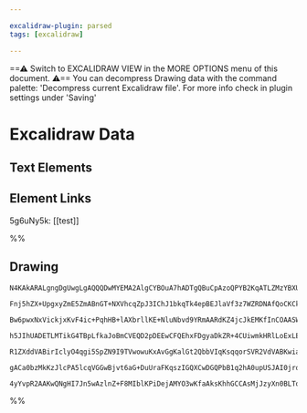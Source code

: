 ```yaml
---

excalidraw-plugin: parsed
tags: [excalidraw]

---
```

==⚠  Switch to EXCALIDRAW VIEW in the MORE OPTIONS menu of this document. ⚠== You can decompress Drawing data with the command palette: 'Decompress current Excalidraw file'. For more info check in plugin settings under 'Saving'


# Excalidraw Data
## Text Elements
## Element Links
5g6uNy5k: [[test]]

%%
## Drawing
```compressed-json
N4KAkARALgngDgUwgLgAQQQDwMYEMA2AlgCYBOuA7hADTgQBuCpAzoQPYB2KqATLZMzYBXUtiRoIACyhQ4zZAHoFAc0JRJQgEYA6bGwC2CgF7N6hbEcK4OCtptbErHALRY8RMpWdx8Q1TdIEfARcZgRmBShcZQUebQA2bQB2GjoghH0EDihmbgBtcDBQMBKIEm4IAFZleKEAORhKgGtUkshYRAqMzQRiYlxNYNbSzG5nAGYece0ADh4ZgE4k8fGA

Fnj5hZX+UpgxyZmE5ZmABnGT+NXVhcqZpJ3IChJ1bkqTk4epBEJlaVf3z7WZRDNAfQoCKCkNhNBAAYTY+DYpAqkOszDguEC2WGkE0uGwTWUUKEHGI8MRyIkqI46MxWSgOIgADNCPh8ABlWAg9CSfEaQKM5iQ6EIADqz0k3AAjJ8hVCYZyYNyIIIPIzib8OOFcmgZeCIGwMdg1HtdQD9cTSVrmDrUBwhGzZQhetwePEpas9W0GExWJxuPEFp9GCx2

Bw6pwxNxVickjxKvF4ic+PqhHB+lAXbrllKE+NluNbvd9YRmAARdKZ4jcJkEMKfInCOAASWItryAF1PpphKSAKLBTLZdtd/VEDgtCR5PKZoUdjuMxEErOoWv4ev65jucSoAptMBetpS8Gj73YIRCgxl3BRbjFb36YgABShcjv4NKF4QAHl7CQnBWtYOjkNZ1ggDylHiBKNiSxAALI3tgkiwtY9ChKB67gR+uL4oSlrwYhkgDhk9LcJCQhYfuOHQf

h5JIhUADETLMTikG4TBpLfkaJoBmCVEQD2pDEEwCFQEhxFDgyaDkZR+4CUiwmkHRlLoExLEQbiClMFx+I8aCGnMqyWS4JkABqpaEIMO5rmEH4AL7gnZnyEKSWAVLgJyMky5CZK23D2myhQOWAp4QLgcBwJyN47ve0CSCRFREL8DI7AwhAIBQABC7G0Qi9ESGpzHqYUEDnqQWJQM2mb6Jy8pwnlKkQAxUoIC1LXDKVIgVVVGTZTRvZkg1KLkDSGIV

R1ZXddVABirIclyO4qgi5SpZN9I9TVwowuKxAvGgKalGt2QbbVIqKsqqorSVR2VdVABKwiatq0qrV163VTpxqwNK5qHW9x0zZwUDTSZrKmqglSveV70ZNNQPsoQRg7jwfGQDdG0ACpYFAACCSVcBIwRMil13/bdGRRaQuPlWwFDxbg1ZoAF+BQ1NGR9qSOM03TISM+gmJQlQrMw/oXOCxj8CLfhHVblCbIABr/HECwLJcSRJFKJyVJUayQyVssIv

gACa0bzMkKzJlcPA5lcqVGGwBjvt6aG+DuUraFKqszIGQXCwDGQPbB1q2hA0upUSJAI0jrqoxAEfEJyCBwK84ekCQcFsMJHMDMEfM2bJcdp4NFJO6UmUInzofKHiAAUPBSvcvAN9QTeNyc2iVAAlIyd0IMoDqYhUpDV7gdfnC3UwfLw4+oO3XcQL7pPQ9kp0wlxUBhrazOpd5JkIL3rlpxwyil5AxlWXzMmfNgRDJ9JpAUZ8HB72RD+yZAwhQOOO

4yYvpR2AAKwQNgHI7Jn5wAzlnZ+F8MIblKPiDejAMYO3wKfaAksKhhGCCAsMjJzyXn0BLToTMHQszHGwZcecwKfHwKEXGOCkEoP8qQoK4AnJ0BZMEW0wAHJ2SAA=
```
%%
